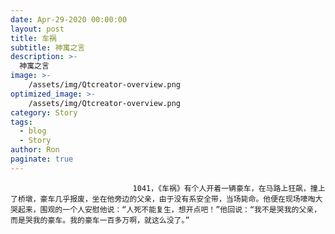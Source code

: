 ```yaml
---
date: Apr-29-2020 00:00:00
layout: post
title: 车祸
subtitle: 神寓之言
description: >-
  神寓之言
image: >-
    /assets/img/Qtcreator-overview.png
optimized_image: >-
    /assets/img/Qtcreator-overview.png
category: Story
tags:
  - blog
  - Story
author: Ron
paginate: true
---
```


							　　1041，《车祸》有个人开着一辆豪车，在马路上狂飙，撞上了桥墩，豪车几乎报废，坐在他旁边的父亲，由于没有系安全带，当场毙命。他便在现场嚎啕大哭起来，围观的一个人安慰他说：“人死不能复生，想开点吧！”他回说：“我不是哭我的父亲，而是哭我的豪车。我的豪车一百多万啊，就这么没了。”
							
							
						